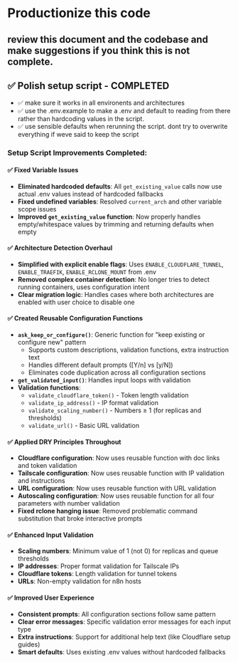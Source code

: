 # Productionize this code

## review this document and the codebase and make suggestions if you think this is not complete.

## ✅ Polish setup script - COMPLETED
 - ✅ make sure it works in all environents and architectures
 - ✅ use the .env.example to make a .env and default to reading from there rather than hardcoding values in the script.
 - ✅ use sensible defaults when rerunning the script. dont try to overwrite everything if weve said to keep the script

### Setup Script Improvements Completed:

#### ✅ Fixed Variable Issues
- **Eliminated hardcoded defaults**: All `get_existing_value` calls now use actual .env values instead of hardcoded fallbacks
- **Fixed undefined variables**: Resolved `current_arch` and other variable scope issues
- **Improved `get_existing_value` function**: Now properly handles empty/whitespace values by trimming and returning defaults when empty

#### ✅ Architecture Detection Overhaul  
- **Simplified with explicit enable flags**: Uses `ENABLE_CLOUDFLARE_TUNNEL`, `ENABLE_TRAEFIK`, `ENABLE_RCLONE_MOUNT` from .env
- **Removed complex container detection**: No longer tries to detect running containers, uses configuration intent
- **Clear migration logic**: Handles cases where both architectures are enabled with user choice to disable one

#### ✅ Created Reusable Configuration Functions
- **`ask_keep_or_configure()`**: Generic function for "keep existing or configure new" pattern
  - Supports custom descriptions, validation functions, extra instruction text
  - Handles different default prompts ([Y/n] vs [y/N])
  - Eliminates code duplication across all configuration sections
- **`get_validated_input()`**: Handles input loops with validation
- **Validation functions**: 
  - `validate_cloudflare_token()` - Token length validation
  - `validate_ip_address()` - IP format validation
  - `validate_scaling_number()` - Numbers ≥ 1 (for replicas and thresholds)
  - `validate_url()` - Basic URL validation

#### ✅ Applied DRY Principles Throughout
- **Cloudflare configuration**: Now uses reusable function with doc links and token validation
- **Tailscale configuration**: Now uses reusable function with IP validation and instructions
- **URL configuration**: Now uses reusable function with URL validation
- **Autoscaling configuration**: Now uses reusable function for all four parameters with number validation
- **Fixed rclone hanging issue**: Removed problematic command substitution that broke interactive prompts

#### ✅ Enhanced Input Validation
- **Scaling numbers**: Minimum value of 1 (not 0) for replicas and queue thresholds
- **IP addresses**: Proper format validation for Tailscale IPs
- **Cloudflare tokens**: Length validation for tunnel tokens
- **URLs**: Non-empty validation for n8n hosts

#### ✅ Improved User Experience
- **Consistent prompts**: All configuration sections follow same pattern
- **Clear error messages**: Specific validation error messages for each input type
- **Extra instructions**: Support for additional help text (like Cloudflare setup guides)
- **Smart defaults**: Uses existing .env values without hardcoded fallbacks
